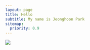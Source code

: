```yaml
---
layout: page
title: Hello
subtitle: My name is Jeonghoon Park
sitemap:
  priority: 0.9
---
```


<img src="{{ '/assets/img/profile.jpg' | prepend: site.baseurl }}" id="about-img">

<div id="describe-text">
	<p></p>
	<p></p>
</div>